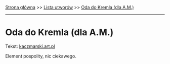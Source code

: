 [Strona główna](../index.md) >> [Lista utworów](../list.md) >> [Oda do Kremla (dla A.M.)](374.md)

---

# Oda do Kremla (dla A.M.)

Tekst: [kaczmarski.art.pl](https://www.kaczmarski.art.pl/tworczosc/wiersze/oda-do-kremla-dla-a-m/)

Element pospolity, nic ciekawego.